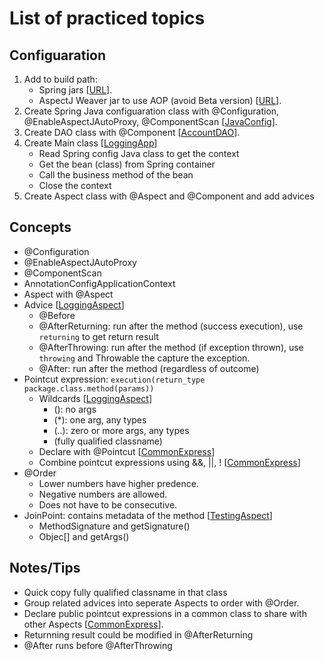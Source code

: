 # List of practiced topics

## Configuaration
1. Add to build path:
   - Spring jars 
[[URL]()].
   - AspectJ Weaver jar to use AOP (avoid Beta version)
[[URL](https://mvnrepository.com/artifact/org.aspectj/aspectjweaver)].
2. Create Spring Java configuaration class with @Configuration, @EnableAspectJAutoProxy, @ComponentScan 
[[JavaConfig]()].
3. Create DAO class with @Component 
[[AccountDAO]()].
4. Create Main class 
[[LoggingApp]()]
   - Read Spring config Java class to get the context
   - Get the bean (class) from Spring container
   - Call the business method of the bean
   - Close the context
5. Create Aspect class with @Aspect and @Component and add advices

## Concepts
- @Configuration 
- @EnableAspectJAutoProxy 
- @ComponentScan 
- AnnotationConfigApplicationContext
- Aspect with @Aspect 
- Advice 
[[LoggingAspect]()]
  - @Before
  - @AfterReturning: run after the method (success execution), use ```returning``` to get return result 
  - @AfterThrowing: run after the method (if exception thrown), use ``throwing`` and Throwable the capture the exception.
  - @After: run after the method (regardless of outcome)
- Pointcut expression: ```execution(return_type package.class.method(params))```
  - Wildcards
[[LoggingAspect]()]
	- (): no args
    - (*): one arg, any types
    - (..): zero or more args, any types
    - (fully qualified classname)
  - Declare with @Pointcut 
[[CommonExpress]()]
  - Combine pointcut expressions using &&, ||, !
[[CommonExpress]()]
- @Order 
  - Lower numbers have higher predence.
  - Negative numbers are allowed.
  - Does not have to be consecutive.
- JoinPoint: contains metadata of the method
[[TestingAspect]()]
  - MethodSignature and getSignature()
  - Objec[] and getArgs()

## Notes/Tips
- Quick copy fully qualified classname in that class
- Group related advices into seperate Aspects to order with @Order.
- Declare public pointcut expressions in a common class to share with other Aspects 
[[CommonExpress]()].
- Returnning result could be modified in @AfterReturning
- @After runs before @AfterThrowing